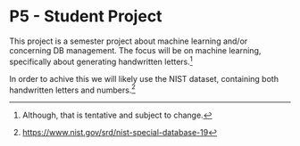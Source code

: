 # P5 - Student Project

This project is a semester project about machine learning and/or concerning DB management. The focus will be on machine learning, specifically about generating handwritten letters.[^1]

In order to achive this we will likely use the NIST dataset, containing both handwritten letters and numbers.[^2]





[^1]: Although, that is tentative and subject to change.

[^2]: https://www.nist.gov/srd/nist-special-database-19
